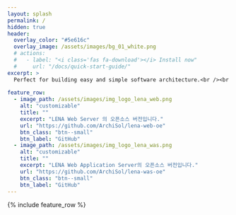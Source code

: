 ```yaml
---
layout: splash
permalink: /
hidden: true
header:
  overlay_color: "#5e616c"
  overlay_image: /assets/images/bg_01_white.png
  # actions:
  #   - label: "<i class='fas fa-download'></i> Install now"
  #     url: "/docs/quick-start-guide/"
excerpt: >
  Perfect for building easy and simple software architecture.<br /><br />
  
feature_row:
  - image_path: /assets/images/img_logo_lena_web.png
    alt: "customizable"
    title: ""
    excerpt: "LENA Web Server 의 오픈소스 버전입니다."
    url: "https://github.com/ArchiSol/lena-web-oe"
    btn_class: "btn--small"
    btn_label: "GitHub"
  - image_path: /assets/images/img_logo_lena_was.png
    alt: "customizable"
    title: ""
    excerpt: "LENA Web Application Server의 오픈소스 버전입니다."
    url: "https://github.com/ArchiSol/lena-was-oe"
    btn_class: "btn--small"
    btn_label: "GitHub"    
---
```


{% include feature_row %}
